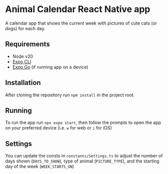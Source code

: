 # Animal Calendar React Native app

A calendar app that shows the current week with pictures of cute cats (or dogs) for each day. 

## Requirements

- Node v20
- [Expo CLI](https://docs.expo.dev/get-started/installation/)
- [Expo Go](https://expo.dev/go) (if running app on a device)

## Installation
After cloning the repository run `npm install` in the project root. 

## Running
To run the app run `npx expo start`, then follow the prompts to open the app on your preferred device (i.e. `w` for web or `i` for iOS)

## Settings
You can update the consts in `constants/Settings.ts` to adjust the number of days shown (`DAYS_TO_SHOW`), type of animal (`PICTURE_TYPE`), and the starting day of the week (`WEEK_STARTS_ON`)
